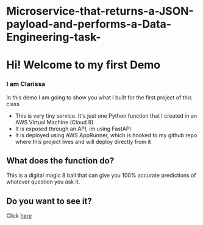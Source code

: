 # Microservice-that-returns-a-JSON-payload-and-performs-a-Data-Engineering-task-

# Hi! Welcome to my first Demo

### I am Clarissa

In this demo I am going to show you what I built for the first project of this class

* This is very tiny service. It's just one Python function that I created in an AWS Virtual Machine (Cloud 9)
* It is exposed through an API, im using FastAPI
* It is deployed using AWS AppRunner, which is hooked to my github repo where this project lives and will deploy directly from it

## What does the function do?
This is a digital magic 8 ball that can give you 100% accurate predictions of whatever question you ask it.

## Do you want to see it?
Click [here](https://zrmpc3yczk.us-east-2.awsapprunner.com/)
